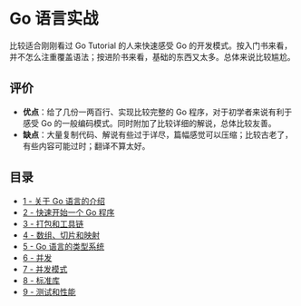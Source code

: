 # Go 语言实战

比较适合刚刚看过 Go Tutorial 的人来快速感受 Go 的开发模式。按入门书来看，并不怎么注重覆盖语法；按进阶书来看，基础的东西又太多。总体来说比较尴尬。

## 评价

- **优点**：给了几份一两百行、实现比较完整的 Go 程序，对于初学者来说有利于感受 Go 的一般编码模式。同时附加了比较详细的解说，总体比较友善。
- **缺点**：大量复制代码、解说有些过于详尽，篇幅感觉可以压缩；比较古老了，有些内容可能过时；翻译不算太好。

## 目录

- [1 - 关于 Go 语言的介绍](1.md)
- [2 - 快速开始一个 Go 程序](code/chapter2/sample/main.go)
- [3 - 打包和工具链](3.md)
- [4 - 数组、切片和映射](4.md)
- [5 - Go 语言的类型系统](5.md)
- [6 - 并发](6.md)
- [7 - 并发模式](7.md)
- [8 - 标准库](8.md)
- [9 - 测试和性能](9.md)
